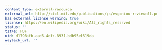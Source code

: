 ```yaml
---
content_type: external-resource
external_url: http://cbcl.mit.edu/publications/ps/evgeniou-reviewall.pdf
has_external_license_warning: true
license: https://en.wikipedia.org/wiki/All_rights_reserved
status: ''
title: PDF
uid: d1798afb-aad6-4dfd-8931-bdb95e1619da
wayback_url: ''
---
```

